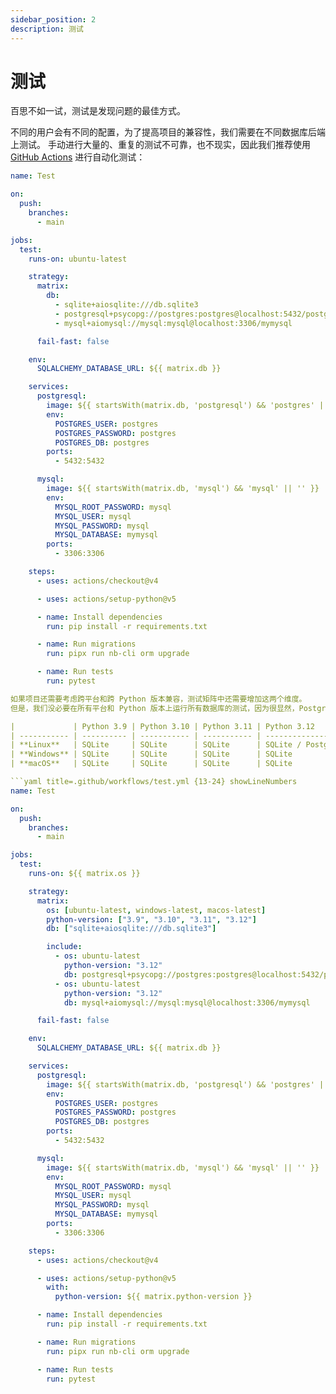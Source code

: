 ```yaml
---
sidebar_position: 2
description: 测试
---
```


# 测试

百思不如一试，测试是发现问题的最佳方式。

不同的用户会有不同的配置，为了提高项目的兼容性，我们需要在不同数据库后端上测试。
手动进行大量的、重复的测试不可靠，也不现实，因此我们推荐使用 [GitHub Actions](https://github.com/features/actions) 进行自动化测试：

````yaml title=.github/workflows/test.yml {12-42,52-54} showLineNumbers
name: Test

on:
  push:
    branches:
      - main

jobs:
  test:
    runs-on: ubuntu-latest

    strategy:
      matrix:
        db:
          - sqlite+aiosqlite:///db.sqlite3
          - postgresql+psycopg://postgres:postgres@localhost:5432/postgres
          - mysql+aiomysql://mysql:mysql@localhost:3306/mymysql

      fail-fast: false

    env:
      SQLALCHEMY_DATABASE_URL: ${{ matrix.db }}

    services:
      postgresql:
        image: ${{ startsWith(matrix.db, 'postgresql') && 'postgres' || '' }}
        env:
          POSTGRES_USER: postgres
          POSTGRES_PASSWORD: postgres
          POSTGRES_DB: postgres
        ports:
          - 5432:5432

      mysql:
        image: ${{ startsWith(matrix.db, 'mysql') && 'mysql' || '' }}
        env:
          MYSQL_ROOT_PASSWORD: mysql
          MYSQL_USER: mysql
          MYSQL_PASSWORD: mysql
          MYSQL_DATABASE: mymysql
        ports:
          - 3306:3306

    steps:
      - uses: actions/checkout@v4

      - uses: actions/setup-python@v5

      - name: Install dependencies
        run: pip install -r requirements.txt

      - name: Run migrations
        run: pipx run nb-cli orm upgrade

      - name: Run tests
        run: pytest

如果项目还需要考虑跨平台和跨 Python 版本兼容，测试矩阵中还需要增加这两个维度。
但是，我们没必要在所有平台和 Python 版本上运行所有数据库的测试，因为很显然，PostgreSQL 和 MySQL 这类独立的数据库后端不会受平台和 Python 影响，而且 Github Actions 的非 Linux 平台不支持运行独立服务：

|             | Python 3.9 | Python 3.10 | Python 3.11 | Python 3.12                 |
| ----------- | ---------- | ----------- | ----------- | --------------------------- |
| **Linux**   | SQLite     | SQLite      | SQLite      | SQLite / PostgreSQL / MySQL |
| **Windows** | SQLite     | SQLite      | SQLite      | SQLite                      |
| **macOS**   | SQLite     | SQLite      | SQLite      | SQLite                      |

```yaml title=.github/workflows/test.yml {13-24} showLineNumbers
name: Test

on:
  push:
    branches:
      - main

jobs:
  test:
    runs-on: ${{ matrix.os }}

    strategy:
      matrix:
        os: [ubuntu-latest, windows-latest, macos-latest]
        python-version: ["3.9", "3.10", "3.11", "3.12"]
        db: ["sqlite+aiosqlite:///db.sqlite3"]

        include:
          - os: ubuntu-latest
            python-version: "3.12"
            db: postgresql+psycopg://postgres:postgres@localhost:5432/postgres
          - os: ubuntu-latest
            python-version: "3.12"
            db: mysql+aiomysql://mysql:mysql@localhost:3306/mymysql

      fail-fast: false

    env:
      SQLALCHEMY_DATABASE_URL: ${{ matrix.db }}

    services:
      postgresql:
        image: ${{ startsWith(matrix.db, 'postgresql') && 'postgres' || '' }}
        env:
          POSTGRES_USER: postgres
          POSTGRES_PASSWORD: postgres
          POSTGRES_DB: postgres
        ports:
          - 5432:5432

      mysql:
        image: ${{ startsWith(matrix.db, 'mysql') && 'mysql' || '' }}
        env:
          MYSQL_ROOT_PASSWORD: mysql
          MYSQL_USER: mysql
          MYSQL_PASSWORD: mysql
          MYSQL_DATABASE: mymysql
        ports:
          - 3306:3306

    steps:
      - uses: actions/checkout@v4

      - uses: actions/setup-python@v5
        with:
          python-version: ${{ matrix.python-version }}

      - name: Install dependencies
        run: pip install -r requirements.txt

      - name: Run migrations
        run: pipx run nb-cli orm upgrade

      - name: Run tests
        run: pytest
````
